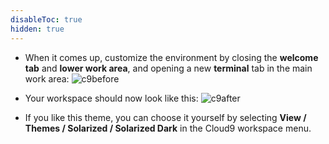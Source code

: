 ```yaml
---
disableToc: true
hidden: true
---
```


- When it comes up, customize the environment by closing the **welcome tab**
and **lower work area**, and opening a new **terminal** tab in the main work area:
![c9before](/images/prerequisites/c9before.png)

- Your workspace should now look like this:
![c9after](/images/prerequisites/c9after.png)

- If you like this theme, you can choose it yourself by selecting **View / Themes / Solarized / Solarized Dark**
in the Cloud9 workspace menu.
